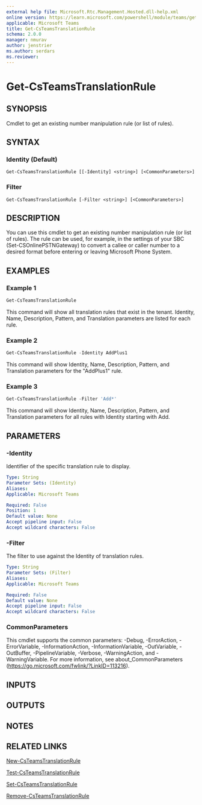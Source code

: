 ```yaml
---
external help file: Microsoft.Rtc.Management.Hosted.dll-help.xml
online version: https://learn.microsoft.com/powershell/module/teams/get-csteamstranslationrule
applicable: Microsoft Teams
title: Get-CsTeamsTranslationRule
schema: 2.0.0
manager: nmurav
author: jenstrier
ms.author: serdars
ms.reviewer:
---
```


# Get-CsTeamsTranslationRule

## SYNOPSIS
Cmdlet to get an existing number manipulation rule (or list of rules).

## SYNTAX

### Identity (Default)
```
Get-CsTeamsTranslationRule [[-Identity] <string>] [<CommonParameters>]
```

### Filter
```
Get-CsTeamsTranslationRule [-Filter <string>] [<CommonParameters>]
```

## DESCRIPTION
You can use this cmdlet to get an existing number manipulation rule (or list of rules). The rule can be used, for example, in the settings of your SBC (Set-CSOnlinePSTNGateway) to convert a callee or caller number to a desired format before entering or leaving Microsoft Phone System.

## EXAMPLES

### Example 1
```powershell
Get-CsTeamsTranslationRule
```

This command will show all translation rules that exist in the tenant. Identity, Name, Description, Pattern, and Translation parameters are listed for each rule.


### Example 2
```powershell
Get-CsTeamsTranslationRule -Identity AddPlus1
```

This command will show Identity, Name, Description, Pattern, and Translation parameters for the "AddPlus1" rule.


### Example 3
```powershell
Get-CsTeamsTranslationRule -Filter 'Add*'
```

This command will show Identity, Name, Description, Pattern, and Translation parameters for all rules with Identity starting with Add.


## PARAMETERS

### -Identity
Identifier of the specific translation rule to display.

```yaml
Type: String
Parameter Sets: (Identity)
Aliases:
Applicable: Microsoft Teams

Required: False
Position: 1
Default value: None
Accept pipeline input: False
Accept wildcard characters: False
```

### -Filter
The filter to use against the Identity of translation rules.

```yaml
Type: String
Parameter Sets: (Filter)
Aliases:
Applicable: Microsoft Teams

Required: False
Default value: None
Accept pipeline input: False
Accept wildcard characters: False
```

### CommonParameters
This cmdlet supports the common parameters: -Debug, -ErrorAction, -ErrorVariable, -InformationAction, -InformationVariable, -OutVariable, -OutBuffer, -PipelineVariable, -Verbose, -WarningAction, and -WarningVariable.
For more information, see about_CommonParameters (https://go.microsoft.com/fwlink/?LinkID=113216).

## INPUTS

## OUTPUTS

## NOTES

## RELATED LINKS
[New-CsTeamsTranslationRule](New-CsTeamsTranslationRule.md)

[Test-CsTeamsTranslationRule](Test-CsTeamsTranslationRule.md)

[Set-CsTeamsTranslationRule](Set-CsTeamsTranslationRule.md)

[Remove-CsTeamsTranslationRule](Remove-CsTeamsTranslationRule.md)
